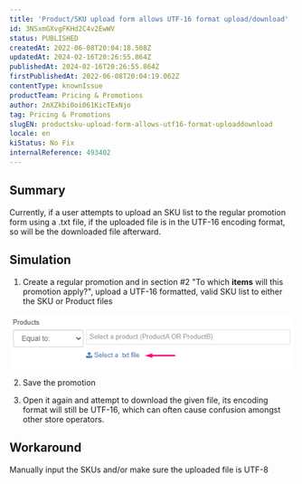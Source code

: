 ```yaml
---
title: 'Product/SKU upload form allows UTF-16 format upload/download'
id: 3NSxmGXvgFKHd2C4v2EwWV
status: PUBLISHED
createdAt: 2022-06-08T20:04:18.508Z
updatedAt: 2024-02-16T20:26:55.864Z
publishedAt: 2024-02-16T20:26:55.864Z
firstPublishedAt: 2022-06-08T20:04:19.062Z
contentType: knownIssue
productTeam: Pricing & Promotions
author: 2mXZkbi0oi061KicTExNjo
tag: Pricing & Promotions
slugEN: productsku-upload-form-allows-utf16-format-uploaddownload
locale: en
kiStatus: No Fix
internalReference: 493402
---
```


## Summary


Currently, if a user attempts to upload an SKU list to the regular promotion form using a .txt file, if the uploaded file is in the UTF-16 encoding format, so will be the downloaded file afterward.






## Simulation


1) Create a regular promotion and in section #2 "To which **items** will this promotion apply?", upload a UTF-16 formatted, valid SKU list to either the SKU or Product files

 ![](https://raw.githubusercontent.com/vtexdocs/help-center-content/refs/heads/main/docs/en/known-issues/Pricing%20&%20Promotions/productsku-upload-form-allows-utf16-format-uploaddownload_1.png)​

2) Save the promotion

3) Open it again and attempt to download the given file, its encoding format will still be UTF-16, which can often cause confusion amongst other store operators.






## Workaround


Manually input the SKUs and/or make sure the uploaded file is UTF-8

